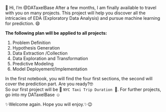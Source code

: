 
👋 Hi, I’m @DATaxelBase
After a few months, I am finally available to travel with you on many projects. This project will help you discover all the intricacies of EDA (Exploratory Data Analysis) and pursue machine learning for prediction. :smile:

**The following plan will be applied to all projects:**
1. Problem Definition
2. Hypothesis Generation
3. Data Extraction /Collection
4. Data Exploration and Transformation
5. Predictive Modeling
6. Model Deployement/Implementation

In the first notebook, you will find the four first sections, the second will cover the prediction part. Are you ready?:nerd_face:</br>
So our first project will be :taxi: `NYC Taxi Trip Duration `:taxi:.
For further projects, go into my DATaxelBase :relaxed:

✨Welcome again. Hope you will enjoy.✨:wink:
<!---
DATaxelBase/DATaxelBase next challenge, great dataset (^-^). Let's going on
--->
